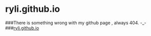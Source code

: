 ryli.github.io
==============
###There is something wrong with my github page , always 404. -_-
###[ryli.github.io](https://ryli.github.io)
